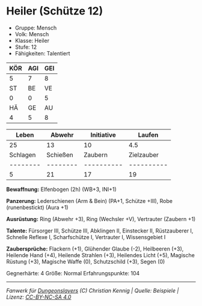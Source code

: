 # Heiler (Schütze 12)  
- Gruppe: Mensch  
- Volk: Mensch  
- Klasse: Heiler  
- Stufe: 12  
- Fähigkeiten: Talentiert  


| KÖR | AGI | GEI |  
| --- | --- | --- |  
| 5   | 7   | 8   |
| ST  | BE  | VE  |  
| 0   | 0   | 5   |
| HÄ  | GE  | AU  |  
| 4   | 5   | 8   |


| Leben    | Abwehr   | Initiative | Laufen     |
| -------- | -------- | ---------- | ---------- |
| 25       | 13       | 10         | 4.5        |
| Schlagen | Schießen | Zaubern    | Zielzauber |
| -------- | -------- | ---------- | ---------- |
| 5        | 21       | 17         | 19         |

**Bewaffnung:**
Elfenbogen (2h) (WB+3, INI+1)

**Panzerung:**
Lederschienen (Arm & Bein) (PA+1, Schütze +III), Robe (runenbestickt) (Aura +1)

**Ausrüstung:**
Ring (Abwehr +3), Ring (Wechsler +V), Vertrauter (Zaubern +1)

**Talente:**
Fürsorger III, Schütze III, Abklingen II, Einstecker II, Rüstzauberer I, Schnelle Reflexe I, Scharfschütze I, Vertrauter I, Wissensgebiet I

**Zaubersprüche:**
Flackern (+1), Glühender Glaube (-2), Heilbeeren (+3), Heilende Hand (+4), Heilende Strahlen (+3), Heilendes Licht (+5), Magische Rüstung (+3), Magische Waffe (0), Schutzschild (+3), Segen (0)

Gegnerhärte: 4
Größe: Normal
Erfahrungspunkte: 104



___
*Fanwerk für [Dungeonslayers](https://www.dungeonslayers.net/) (C) Christian Kennig | Quelle: Beispiele | Lizenz: [CC-BY-NC-SA 4.0](https://creativecommons.org/licenses/by-nc-sa/4.0/deed.de)*